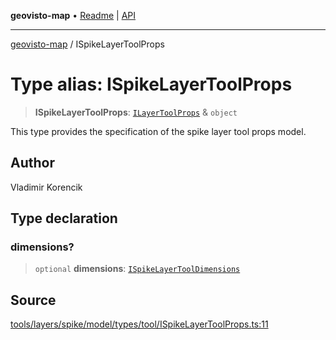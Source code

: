 **geovisto-map** • [Readme](../README.md) \| [API](../globals.md)

***

[geovisto-map](../README.md) / ISpikeLayerToolProps

# Type alias: ISpikeLayerToolProps

> **ISpikeLayerToolProps**: [`ILayerToolProps`](ILayerToolProps.md) & `object`

This type provides the specification of the spike layer tool props model.

## Author

Vladimir Korencik

## Type declaration

### dimensions?

> `optional` **dimensions**: [`ISpikeLayerToolDimensions`](ISpikeLayerToolDimensions.md)

## Source

[tools/layers/spike/model/types/tool/ISpikeLayerToolProps.ts:11](https://github.com/geovisto/geovisto-map/blob/5ee2cb5d45c19062fc8fc6beefa2848c076518b6/src/tools/layers/spike/model/types/tool/ISpikeLayerToolProps.ts#L11)
